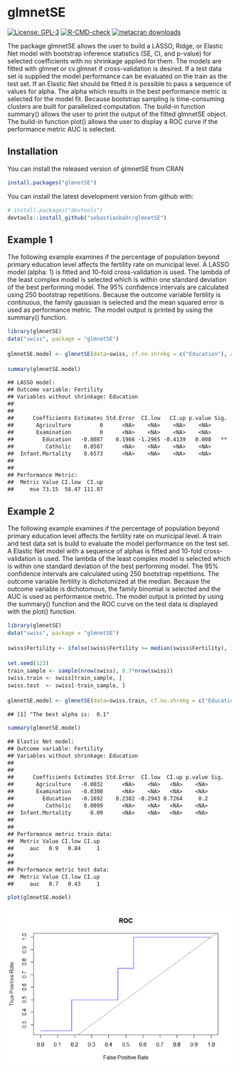 
# glmnetSE

<!-- badges: start -->

[![License:
GPL-3](https://img.shields.io/badge/license-GPL--3-blue.svg)](https://cran.r-project.org/web/licenses/GPL-3)
[![R-CMD-check](https://github.com/sebastianbahr/glmnetSE/workflows/R-CMD-check/badge.svg)](https://github.com/sebastianbahr/glmnetSE/actions)
[![metacran downloads](https://cranlogs.r-pkg.org/badges/glmnetSE)](https://cran.r-project.org/package=glmnetSE)
<!-- badges: end -->

The package glmnetSE allows the user to build a LASSO, Ridge, or Elastic
Net model with bootstrap inference statistics (SE, CI, and p-value) for
selected coefficients with no shrinkage applied for them. The models are
fitted with glmnet or cv.glmnet if cross-validation is desired. If a
test data set is supplied the model performance can be evaluated on the
train as the test set. If an Elastic Net should be fitted it is possible
to pass a sequence of values for alpha. The alpha which results in the
best performance metric is selected for the model fit. Because bootstrap
sampling is time-consuming clusters are built for parallelized
computation. The build-in function summary() allows the user to print
the output of the fitted glmnetSE object. The build-in function plot()
allows the user to display a ROC curve if the performance metric AUC is
selected.

## Installation

You can install the released version of glmnetSE from CRAN

``` r
install.packages("glmnetSE")
```

You can install the latest development version from github with:

``` r
# install.packages("devtools")
devtools::install_github("sebastianbahr/glmnetSE")
```

## Example 1

The following example examines if the percentage of population beyond
primary education level affects the fertility rate on municipal level. A
LASSO model (alpha: 1) is fitted and 10-fold cross-validation is used.
The lambda of the least complex model is selected which is within one
standard deviation of the best performing model. The 95% confidence
intervals are calculated using 250 bootstrap repetitions. Because the
outcome variable fertility is continuous, the family gaussian is
selected and the mean squared error is used as performance metric. The
model output is printed by using the summary() function.

``` r
library(glmnetSE)
data("swiss", package = "glmnetSE")

glmnetSE.model <- glmnetSE(data=swiss, cf.no.shrnkg = c("Education"), alpha=1, method="10CVoneSE", r=250, seed = 123, family="gaussian", perf.metric="mse")

summary(glmnetSE.model)
```

    ## LASSO model:
    ## Outcome variable: Fertility 
    ## Variables without shrinkage: Education 
    ## 
    ## 
    ##      Coefficients Estimates Std.Error  CI.low   CI.up p.value Sig.
    ##       Agriculture         0      <NA>    <NA>    <NA>    <NA>     
    ##       Examination         0      <NA>    <NA>    <NA>    <NA>     
    ##         Education   -0.8087    0.1966 -1.2965 -0.4139   0.008   **
    ##          Catholic    0.0507      <NA>    <NA>    <NA>    <NA>     
    ##  Infant.Mortality    0.6573      <NA>    <NA>    <NA>    <NA>     
    ## 
    ## 
    ## Performance Metric: 
    ##  Metric Value CI.low  CI.up
    ##     mse 73.15  58.47 111.87

## Example 2

The following example examines if the percentage of population beyond
primary education level affects the fertility rate on municipal level. A
train and test data set is build to evaluate the model performance on
the test set. A Elastic Net model with a sequence of alphas is fitted
and 10-fold cross-validation is used. The lambda of the least complex
model is selected which is within one standard deviation of the best
performing model. The 95% confidence intervals are calculated using 250
bootstrap repetitions. The outcome variable fertility is dichotomized at
the median. Because the outcome variable is dichotomous, the family
binomial is selected and the AUC is used as performance metric. The
model output is printed by using the summary() function and the ROC
curve on the test data is displayed with the plot() function.

``` r
library(glmnetSE)
data("swiss", package = "glmnetSE")

swiss$Fertility <- ifelse(swiss$Fertility >= median(swiss$Fertility), 1, 0)

set.seed(123)
train_sample <- sample(nrow(swiss), 0.7*nrow(swiss))
swiss.train <- swiss[train_sample, ]
swiss.test  <- swiss[-train_sample, ]

glmnetSE.model <- glmnetSE(data=swiss.train, cf.no.shrnkg = c("Education"), alpha=seq(0.1,0.9,0.1), method="10CVoneSE", test=swiss.test, r=250, seed = 123, family="binomial", perf.metric="auc")
```

    ## [1] "The best alpha is:  0.1"

``` r
summary(glmnetSE.model)
```

    ## Elastic Net model:
    ## Outcome variable: Fertility 
    ## Variables without shrinkage: Education 
    ## 
    ## 
    ##      Coefficients Estimates Std.Error  CI.low  CI.up p.value Sig.
    ##       Agriculture   -0.0032      <NA>    <NA>   <NA>    <NA>     
    ##       Examination   -0.0308      <NA>    <NA>   <NA>    <NA>     
    ##         Education   -0.1692    0.2382 -0.2943 0.7264     0.2     
    ##          Catholic    0.0099      <NA>    <NA>   <NA>    <NA>     
    ##  Infant.Mortality      0.09      <NA>    <NA>   <NA>    <NA>     
    ## 
    ## 
    ## Performance metric train data: 
    ##  Metric Value CI.low CI.up
    ##     auc   0.9   0.84     1
    ## 
    ## 
    ## Performance metric test data: 
    ##  Metric Value CI.low CI.up
    ##     auc   0.7   0.43     1

``` r
plot(glmnetSE.model)
```

![](.github/README_files/figure-gfm/example2-1.png)<!-- -->
